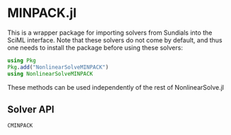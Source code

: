# MINPACK.jl

This is a wrapper package for importing solvers from Sundials into the SciML interface.
Note that these solvers do not come by default, and thus one needs to install
the package before using these solvers:

```julia
using Pkg
Pkg.add("NonlinearSolveMINPACK")
using NonlinearSolveMINPACK
```

These methods can be used independently of the rest of NonlinearSolve.jl

## Solver API

```@docs
CMINPACK
```
